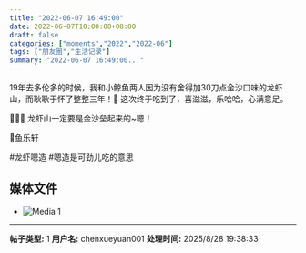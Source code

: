 ```yaml
---
title: "2022-06-07 16:49:00"
date: 2022-06-07T10:00:00+08:00
draft: false
categories: ["moments","2022","2022-06"]
tags: ["朋友圈","生活记录"]
summary: "2022-06-07 16:49:00..."
---
```


19年去多伦多的时候，我和小鲸鱼两人因为没有舍得加30刀点金沙口味的龙虾山，而耿耿于怀了整整三年！🥰 这次终于吃到了，喜滋滋，乐哈哈，心满意足。

🦞🦞🦞 龙虾山一定要是金沙垒起来的~嗯！

📍鱼乐轩

#龙虾嗯造
​#嗯造是可劲儿吃的意思

## 媒体文件

- ![Media 1](/Moments/photos/2022-06-07/202206071649000.jpg)

---

**帖子类型:** 1
**用户名:** chenxueyuan001
**处理时间:** 2025/8/28 19:38:33